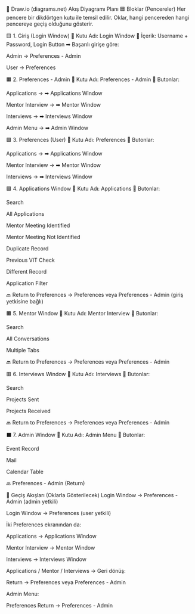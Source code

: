 🎯 Draw.io (diagrams.net) Akış Diyagramı Planı
🟦 Bloklar (Pencereler)
Her pencere bir dikdörtgen kutu ile temsil edilir. Oklar, hangi pencereden hangi pencereye geçiş olduğunu gösterir.

🟨 1. Giriş (Login Window)
🔹 Kutu Adı: Login Window
🔹 İçerik: Username + Password, Login Button
➡ Başarılı girişe göre:

Admin → Preferences - Admin

User → Preferences

🟧 2. Preferences - Admin
🔹 Kutu Adı: Preferences - Admin
🔹 Butonlar:

Applications → ➡ Applications Window

Mentor Interview → ➡ Mentor Window

Interviews → ➡ Interviews Window

Admin Menu → ➡ Admin Window

🟩 3. Preferences (User)
🔹 Kutu Adı: Preferences
🔹 Butonlar:

Applications → ➡ Applications Window

Mentor Interview → ➡ Mentor Window

Interviews → ➡ Interviews Window

🟪 4. Applications Window
🔹 Kutu Adı: Applications
🔹 Butonlar:

Search

All Applications

Mentor Meeting Identified

Mentor Meeting Not Identified

Duplicate Record

Previous VIT Check

Different Record

Application Filter

🔙 Return to Preferences → Preferences veya Preferences - Admin (giriş yetkisine bağlı)

🟫 5. Mentor Window
🔹 Kutu Adı: Mentor Interview
🔹 Butonlar:

Search

All Conversations

Multiple Tabs

🔙 Return to Preferences → Preferences veya Preferences - Admin

🟥 6. Interviews Window
🔹 Kutu Adı: Interviews
🔹 Butonlar:

Search

Projects Sent

Projects Received

🔙 Return to Preferences → Preferences veya Preferences - Admin

⬛ 7. Admin Window
🔹 Kutu Adı: Admin Menu
🔹 Butonlar:

Event Record

Mail

Calendar Table

🔙 Preferences - Admin (Return)

🔁 Geçiş Akışları (Oklarla Gösterilecek)
Login Window → Preferences - Admin (admin yetkili)

Login Window → Preferences (user yetkili)

İki Preferences ekranından da:

Applications → Applications Window

Mentor Interview → Mentor Window

Interviews → Interviews Window

Applications / Mentor / Interviews → Geri dönüş:

Return → Preferences veya Preferences - Admin

Admin Menu:

Preferences Return → Preferences - Admin


